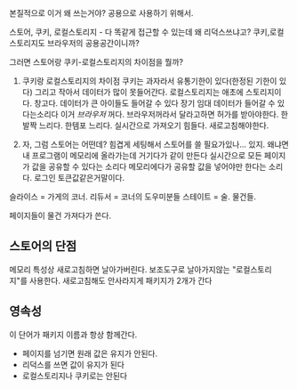 본질적으로 이거 왜 쓰는거야?
공용으로 사용하기 위해서.


스토어, 쿠키, 로컬스토리지 - 다 똑같게 접근할 수 있는데 왜 리덕스쓰냐고?
쿠키,로컬스토리지도 브라우저의 공용공간이니까?

그러면 스토어랑 쿠키-로컬스토리지의 차이점을 뭘까?

1. 쿠키랑 로컬스토리지의 차이점
	쿠키는 과자라서 유통기한이 있다(한정된 기한이 있다)
	그리고 작아서 데이터가 많이 못들어간다.
	로컬스토리지는 애초에 스토리지이다. 창고다. 데이터가 큰 아이들도 들어갈 수 있다
	장기 임대 데이터가 들어갈 수 있다는소리다
	이거 *브라우저* 꺼다. 브라우저꺼라서 달라고하면 허가를 받아야한다. 
	한발짝 느리다. 한템포 느리다. 실시간으로 가져오기 힘들다. 새로고침해야한다.

2. 자, 그럼 스토어는 어떤데?
	힘겹게 세팅해서 스토어를 쓸 필요가있나... 
	있지. 왜냐면 내 프로그램이 메모리에 올라가는데 거기다가 같이 만든다
	실시간으로 모든 페이지가 값을 공유할 수 있다는 소리다
	메모리에다가 공유할 값을 넣어야만 한다는 소리다.
	로그인 토큰값같은거말이다.



슬라이스 = 가게의 코너.
리듀서 = 코너의 도우미분들
스테이트 = 술. 물건들.

페이지들이 물건 가져다가 쓴다. 


## 스토어의 단점
메모리 특성상 새로고침하면 날아가버린다.
보조도구로 날아가지않는 "로컬스토리지"를 사용한다. 
새로고침해도 안사라지게 패키지가 2개가 간다


## 영속성
이 단어가 패키지 이름과 항상 함께간다.





- 페이지를 넘기면 원래 값은 유지가 안된다.
- 리덕스를 쓰면 값이 유지가 된다
- 로컬스토리지나 쿠키로는 안된다
